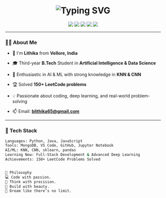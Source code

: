 <h1 align="center">
  <img src="https://readme-typing-svg.demolab.com?font=Fira+Code&weight=700&size=30&pause=1000&color=FF5FCA&width=600&lines=Hi+%F0%9F%91%8B%2C+I'm+Lithika!;+AI+%26+ML+Explorer+from+Vellore!" alt="Typing SVG" />
</h1>

<p align="center">
  <img src="https://img.shields.io/badge/PYTHON-blue?style=for-the-badge&logo=python&logoColor=white"/>
  <img src="https://img.shields.io/badge/JAVA-ED8B00?style=for-the-badge&logo=openjdk&logoColor=white"/>
  <img src="https://img.shields.io/badge/JavaScript-f0db4f?style=for-the-badge&logo=javascript&logoColor=black"/>
  <img src="https://img.shields.io/badge/MongoDB-4EA94B?style=for-the-badge&logo=mongodb&logoColor=white"/>
  <img src="https://img.shields.io/badge/Machine+Learning-ff69b4?style=for-the-badge&logo=scikit-learn&logoColor=white"/>
</p>

---

### 👩‍💻 About Me

- 🌟 I'm **Lithika** from **Vellore, India**
- 🎓 Third-year **B.Tech** Student in **Artificial Intelligence & Data Science**
- 🧠 Enthusiastic in AI & ML with strong knowledge in **KNN & CNN**
- 🏆 Solved **150+ LeetCode problems**
- 💡 Passionate about coding, deep learning, and real-world problem-solving

- 📫 Email: **blithika65@gmail.com**

---

### 🚀 Tech Stack

```bash
Languages: Python, Java, JavaScript
Tools: MongoDB, VS Code, GitHub, Jupyter Notebook
AI/ML: KNN, CNN, sklearn, pandas
Learning Now: Full-Stack Development & Advanced Deep Learning
Achievements: 150+ LeetCode Problems Solved


💫 Philosophy
💻 Code with passion.
🧠 Think with precision.
🌸 Build with beauty.
🚀 Dream like there’s no limit.

